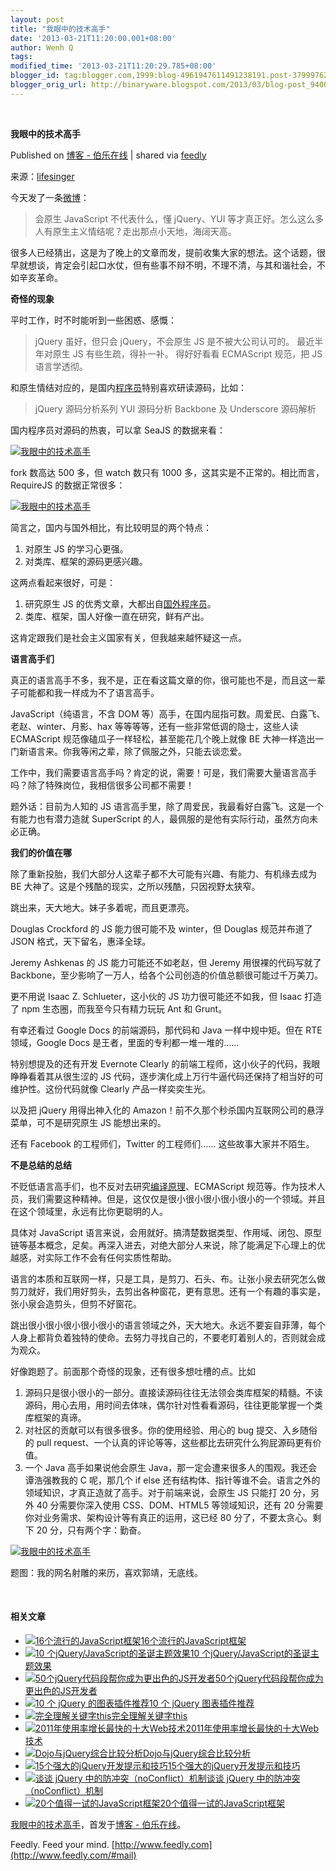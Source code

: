 ```yaml
---
layout: post
title: "我眼中的技术高手"
date: '2013-03-21T11:20:00.001+08:00'
author: Wenh Q
tags:
modified_time: '2013-03-21T11:20:29.785+08:00'
blogger_id: tag:blogger.com,1999:blog-4961947611491238191.post-3799976290379090964
blogger_orig_url: http://binaryware.blogspot.com/2013/03/blog-post_9400.html
---
```



  

**我眼中的技术高手**

Published on [博客 -
伯乐在线](http://blog.jobbole.com/36327/?utm_source=rss&utm_medium=rss&utm_campaign=%25e6%2588%2591%25e7%259c%25bc%25e4%25b8%25ad%25e7%259a%2584%25e6%258a%2580%25e6%259c%25af%25e9%25ab%2598%25e6%2589%258b)
| shared via [feedly](http://www.feedly.com)

来源：[lifesinger](https://github.com/lifesinger/lifesinger.github.com/issues/126)

今天发了一条[微博](http://weibo.com/1748374882/zoavsuWAz)：

> 会原生 JavaScript 不代表什么，懂 jQuery、YUI
> 等才真正好。怎么这么多人有原生主义情结呢？走出那点小天地，海阔天高。

很多人已经猜出，这是为了晚上的文章而发，提前收集大家的想法。这个话题，很早就想谈，肯定会引起口水仗，但有些事不辩不明，不理不清，与其和谐社会，不如辛亥革命。

**奇怪的现象**

平时工作，时不时能听到一些困惑、感慨：

> jQuery 虽好，但只会 jQuery，不会原生 JS 是不被大公司认可的。
>  最近半年对原生 JS 有些生疏，得补一补。
>  得好好看看 ECMAScript 规范，把 JS 语言学透彻。

和原生情结对应的，是国内[程序员](http://blog.jobbole.com/821/ "程序员的本质")特别喜欢研读源码，比如：

> jQuery 源码分析系列
>  YUI 源码分析
>  Backbone 及 Underscore 源码解析

国内程序员对源码的热衷，可以拿 SeaJS 的数据来看：

[![我眼中的技术高手](http://blog.jobbole.com/wp-content/uploads/2013/03/5db87e34-9095-11e2-8fe2-f12cb83c7c70.png "我眼中的技术高手")](http://blog.jobbole.com/wp-content/uploads/2013/03/5db87e34-9095-11e2-8fe2-f12cb83c7c70.png "我眼中的技术高手")

fork 数高达 500 多，但 watch 数只有 1000
多，这其实是不正常的。相比而言，RequireJS 的数据正常很多：

[![我眼中的技术高手](http://blog.jobbole.com/wp-content/uploads/2013/03/d452caa4-9095-11e2-88fc-1a0373c93b7a.png "我眼中的技术高手")](http://blog.jobbole.com/wp-content/uploads/2013/03/d452caa4-9095-11e2-88fc-1a0373c93b7a.png "我眼中的技术高手")

简言之，国内与国外相比，有比较明显的两个特点：

1.  对原生 JS 的学习心更强。
2.  对类库、框架的源码更感兴趣。

这两点看起来很好，可是：

1.  研究原生 JS
    的优秀文章，大都出自[国外程序员](http://blog.jobbole.com/5200/ "国外程序员推荐的免费编程书籍资源")。
2.  类库、框架，国人好像一直在研究，鲜有产出。

这肯定跟我们是社会主义国家有关，但我越来越怀疑这一点。

**语言高手们**

真正的语言高手不多，我不是，正在看这篇文章的你，很可能也不是，而且这一辈子可能都和我一样成为不了语言高手。

JavaScript（纯语言，不含 DOM
等）高手，在国内屈指可数。周爱民、白露飞、老赵、winter、月影、hax
等等等等，还有一些非常低调的隐士，这些人读 ECMAScript
规范像磕瓜子一样轻松，甚至能花几个晚上就像 BE
大神一样造出一门新语言来。你我等闲之辈，除了佩服之外，只能去谈恋爱。

工作中，我们需要语言高手吗？肯定的说，需要！可是，我们需要大量语言高手吗？除了特殊岗位，我相信很多公司都不需要！

题外话：目前为人知的 JS
语言高手里，除了周爱民，我最看好白露飞。这是一个有能力也有潜力造就
SuperScript 的人，最佩服的是他有实际行动，虽然方向未必正确。

**我们的价值在哪**

除了重新投胎，我们大部分人这辈子都不大可能有兴趣、有能力、有机缘去成为
BE 大神了。这是个残酷的现实，之所以残酷，只因视野太狭窄。

跳出来，天大地大。妹子多着呢，而且更漂亮。

Douglas Crockford 的 JS 能力很可能不及 winter，但 Douglas 规范并布道了
JSON 格式，天下留名，惠泽全球。

Jeremy Ashkenas 的 JS 能力可能还不如老赵，但 Jeremy 用很裸的代码写就了
Backbone，至少影响了一万人，给各个公司创造的价值总额很可能过千万美刀。

更不用说 Isaac Z. Schlueter，这小伙的 JS 功力很可能还不如我，但 Isaac
打造了 npm 生态圈，而我至今只有精力玩玩 Ant 和 Grunt。

有幸还看过 Google Docs 的前端源码，那代码和 Java 一样中规中矩。但在 RTE
领域，Google Docs 是王者，里面的专利都一堆一堆的……

特别想提及的还有开发 Evernote Clearly
的前端工程师，这小伙子的代码，我眼睁睁看着其从很生涩的 JS
代码，逐步演化成上万行牛逼代码还保持了相当好的可维护性。这份代码就像
Clearly 产品一样奕奕生光。

以及把 jQuery 用得出神入化的
Amazon！前不久那个秒杀国内互联网公司的悬浮菜单，可不是研究原生 JS
能想出来的。

还有 Facebook 的工程师们，Twitter 的工程师们…… 这些故事大家并不陌生。

**不是总结的总结**

不贬低语言高手们，也不反对去研究[编译原理](http://www.amazon.cn/gp/product/B001NGO85I/ref=as_li_qf_sp_asin_il_tl?ie=UTF8&tag=vastwork-23&linkCode=as2&camp=536&creative=3200&creativeASIN=B001NGO85I "编译原理")、ECMAScript
规范等。作为技术人员，我们需要这种精神。但是，这仅仅是很小很小很小很小很小的一个领域。并且在这个领域里，永远有比你更聪明的人。

具体对 JavaScript
语言来说，会用就好。搞清楚数据类型、作用域、闭包、原型链等基本概念，足矣。再深入进去，对绝大部分人来说，除了能满足下心理上的优越感，对实际工作不会有任何实质性帮助。

语言的本质和互联网一样，只是工具，是剪刀、石头、布。让张小泉去研究怎么做剪刀就好，我们用好剪头，去剪出各种窗花，更有意思。还有一个有趣的事实是，张小泉会造剪头，但剪不好窗花。

跳出很小很小很小很小很小的语言领域之外，天大地大。永远不要妄自菲薄，每个人身上都背负着独特的使命。去努力寻找自己的，不要老盯着别人的，否则就会成为观众。

好像跑题了。前面那个奇怪的现象，还有很多想吐槽的点。比如

1.  源码只是很小很小的一部分。直接读源码往往无法领会类库框架的精髓。不读源码，用心去用，用时间去体味，偶尔针对性看看源码，往往更能掌握一个类库框架的真谛。
2.  对社区的贡献可以有很多很多。你的使用经验、用心的 bug
    提交、入乡随俗的 pull
    request、一个认真的评论等等，这些都比去研究什么狗屁源码更有价值。
3.  一个 Java 高手如果说他会原生
    Java，那一定会遭来很多人的围观。我还会谭浩强教我的 C 呢，那几个 if
    else
    还有结构体、指针等谁不会。语言之外的领域知识，才真正造就了高手。对于前端来说，会原生
    JS 只能打 20 分，另外 40 分需要你深入使用 CSS、DOM、HTML5
    等领域知识，还有 20
    分需要你对业务需求、架构设计等有真正的运用，这已经 80
    分了，不要太贪心。剩下 20 分，只有两个字：勤奋。

[![我眼中的技术高手](http://blog.jobbole.com/wp-content/uploads/2013/03/d142a94e-90a2-11e2-9f24-711bb4178cec.jpg "我眼中的技术高手")](http://blog.jobbole.com/wp-content/uploads/2013/03/d142a94e-90a2-11e2-9f24-711bb4178cec.jpg "我眼中的技术高手")

题图：我的网名射雕的来历，喜欢郭靖，无底线。

 

#### 相关文章

-   [![16个流行的JavaScript框架](http://blog.jobbole.com/wp-content/plugins/wordpress-23-related-posts-plugin/static/thumbs/19.jpg)](http://blog.jobbole.com/864/)[16个流行的JavaScript框架](http://blog.jobbole.com/864/)
-   [![10
    个jQuery/JavaScript的圣诞主题效果](http://blog.jobbole.com/wp-content/uploads/2011/12/10-jQuery-and-JavaScript-Christmas-Effects10-150x150.jpg)](http://blog.jobbole.com/9743/)[10
    个jQuery/JavaScript的圣诞主题效果](http://blog.jobbole.com/9743/)
-   [![50个jQuery代码段帮你成为更出色的JS开发者](http://blog.jobbole.com/wp-content/uploads/2012/04/snippets-150x150.jpg)](http://blog.jobbole.com/18513/)[50个jQuery代码段帮你成为更出色的JS开发者](http://blog.jobbole.com/18513/)
-   [![10 个 jQuery
    的图表插件推荐](http://blog.jobbole.com/wp-content/uploads/2012/06/10-Cool-jQuery-Graph-and-Chart-Plugins10-150x150.jpg)](http://blog.jobbole.com/21136/)[10
    个 jQuery 图表插件推荐](http://blog.jobbole.com/21136/)
-   [![完全理解关键字this](http://blog.jobbole.com/wp-content/uploads/2011/06/javascript-logo.png)](http://blog.jobbole.com/12203/)[完全理解关键字this](http://blog.jobbole.com/12203/)
-   [![2011年使用率增长最快的十大Web技术](http://blog.jobbole.com/wp-content/uploads/2011/11/jQuery-logo.png)](http://blog.jobbole.com/11468/)[2011年使用率增长最快的十大Web技术](http://blog.jobbole.com/11468/)
-   [![Dojo与jQuery综合比较分析](http://blog.jobbole.com/wp-content/uploads/2012/07/1340701999_7099-150x150.png)](http://blog.jobbole.com/23517/)[Dojo与jQuery综合比较分析](http://blog.jobbole.com/23517/)
-   [![15个强大的jQuery开发提示和技巧](http://blog.jobbole.com/wp-content/uploads/2011/11/jQuery-logo.png)](http://blog.jobbole.com/7026/)[15个强大的jQuery开发提示和技巧](http://blog.jobbole.com/7026/)
-   [![谈谈 jQuery
    中的防冲突（noConflict）机制](http://blog.jobbole.com/wp-content/uploads/2012/11/jquery-300x180.jpg)](http://blog.jobbole.com/35722/)[谈谈
    jQuery 中的防冲突（noConflict）机制](http://blog.jobbole.com/35722/)
-   [![20个值得一试的JavaScript框架](http://blog.jobbole.com/wp-content/uploads/2013/02/cp-150x150.png)](http://blog.jobbole.com/1483/)[20个值得一试的JavaScript框架](http://blog.jobbole.com/1483/)

[我眼中的技术高手](http://blog.jobbole.com/36327/)，首发于[博客 -
伯乐在线](http://blog.jobbole.com)。



Feedly. Feed your mind.
[http://www.feedly.com](http://www.feedly.com/#mail)

